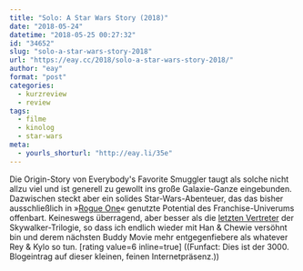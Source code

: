 ```yaml
---
title: "Solo: A Star Wars Story (2018)"
date: "2018-05-24"
datetime: "2018-05-25 00:27:32"
id: "34652"
slug: "solo-a-star-wars-story-2018"
url: "https://eay.cc/2018/solo-a-star-wars-story-2018/"
author: "eay"
format: "post"
categories:
  - kurzreview
  - review
tags:
  - filme
  - kinolog
  - star-wars
meta:
  - yourls_shorturl: "http://eay.li/35e"
---
```


Die Origin-Story von Everybody's Favorite Smuggler taugt als solche nicht allzu viel und ist generell zu gewollt ins große Galaxie-Ganze eingebunden. Dazwischen steckt aber ein solides Star-Wars-Abenteuer, das das bisher ausschließlich in »[Rogue One](https://eay.cc/2016/rogue-one-a-star-wars-story/)« genutzte Potential des Franchise-Univerums offenbart. Keineswegs überragend, aber besser als die [letzten Vertreter](https://eay.cc/2017/star-wars-the-last-jedi/) der Skywalker-Trilogie, so dass ich endlich wieder mit Han & Chewie versöhnt bin und derem nächsten Buddy Movie mehr entgegenfiebere als whatever Rey & Kylo so tun. \[rating value=6 inline=true\] ((Funfact: Dies ist der 3000. Blogeintrag auf dieser kleinen, feinen Internetpräsenz.))
